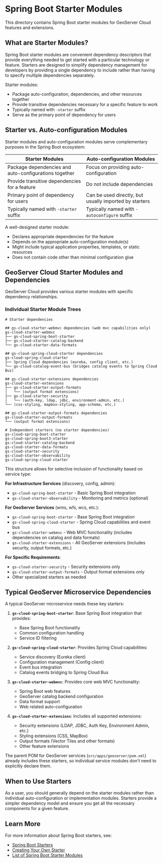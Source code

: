 # Spring Boot Starter Modules

This directory contains Spring Boot starter modules for GeoServer Cloud features and extensions.

## What are Starter Modules?

Spring Boot starter modules are convenient dependency descriptors that provide everything needed to get started with a particular technology or feature. Starters are designed to simplify dependency management for developers by providing a single dependency to include rather than having to specify multiple dependencies separately.

Starter modules:
- Package auto-configuration, dependencies, and other resources together
- Provide transitive dependencies necessary for a specific feature to work
- Typically named with `-starter` suffix
- Serve as the primary point of dependency for users

## Starter vs. Auto-configuration Modules

Starter modules and auto-configuration modules serve complementary purposes in the Spring Boot ecosystem:

| Starter Modules | Auto-configuration Modules |
|-----------------|----------------------------|
| Package dependencies and auto-configurations together | Focus on providing auto-configuration |
| Provide transitive dependencies for a feature | Do not include dependencies |
| Primary point of dependency for users | Can be used directly, but usually imported by starters |
| Typically named with `-starter` suffix | Typically named with `-autoconfigure` suffix |

A well-designed starter module:
- Declares appropriate dependencies for the feature
- Depends on the appropriate auto-configuration module(s)
- Might include typical application properties, templates, or static resources
- Does not contain code other than minimal configuration glue

## GeoServer Cloud Starter Modules and Dependencies

GeoServer Cloud provides various starter modules with specific dependency relationships.

### Individual Starter Module Trees

```
# Starter dependencies

## gs-cloud-starter-webmvc dependencies (web mvc capabilities only)
gs-cloud-starter-webmvc
├── gs-cloud-spring-boot-starter
├── gs-cloud-starter-catalog-backend
└── gs-cloud-starter-data-formats

## gs-cloud-spring-cloud-starter dependencies
gs-cloud-spring-cloud-starter
├── Spring Cloud dependencies (eureka, config client, etc.)
└── gs-cloud-catalog-event-bus (bridges catalog events to Spring Cloud Bus)

## gs-cloud-starter-extensions dependencies
gs-cloud-starter-extensions
├── gs-cloud-starter-output-formats
│   └── (output format extensions)
├── gs-cloud-starter-security
│   └── (auth-key, ldap, jdbc, environment-admin, etc.)
└── (css-styling, mapbox-styling, app-schema, etc.)

## gs-cloud-starter-output-formats dependencies
gs-cloud-starter-output-formats
└── (output format extensions)

# Independent starters (no starter dependencies)
gs-cloud-spring-boot-starter
gs-cloud-spring-boot3-starter
gs-cloud-starter-catalog-backend
gs-cloud-starter-data-formats
gs-cloud-starter-security
gs-cloud-starter-observability
gs-cloud-spring-cloud-starter
```

This structure allows for selective inclusion of functionality based on service type:

**For Infrastructure Services** (discovery, config, admin):
- `gs-cloud-spring-boot-starter` - Basic Spring Boot integration
- `gs-cloud-starter-observability` - Monitoring and metrics (optional)

**For GeoServer Services** (wms, wfs, wcs, etc.):
- `gs-cloud-spring-boot-starter` - Base Spring Boot integration
- `gs-cloud-spring-cloud-starter` - Spring Cloud capabilities and event bus
- `gs-cloud-starter-webmvc` - Web MVC functionality (includes dependencies on catalog and data formats)
- `gs-cloud-starter-extensions` - All GeoServer extensions (includes security, output formats, etc.)

**For Specific Requirements**:
- `gs-cloud-starter-security` - Security extensions only
- `gs-cloud-starter-output-formats` - Output format extensions only
- Other specialized starters as needed

## Typical GeoServer Microservice Dependencies

A typical GeoServer microservice needs these key starters:

1. **`gs-cloud-spring-boot-starter`**: Base Spring Boot integration that provides:
   - Base Spring Boot functionality
   - Common configuration handling
   - Service ID filtering

2. **`gs-cloud-spring-cloud-starter`**: Provides Spring Cloud capabilities:
   - Service discovery (Eureka client)
   - Configuration management (Config client)
   - Event bus integration
   - Catalog events bridging to Spring Cloud Bus

3. **`gs-cloud-starter-webmvc`**: Provides core web MVC functionality:
   - Spring Boot web features
   - GeoServer catalog backend configuration
   - Data format support
   - Web related auto-configuration

4. **`gs-cloud-starter-extensions`**: Includes all supported extensions:
   - Security extensions (LDAP, JDBC, Auth Key, Environment Admin, etc.)
   - Styling extensions (CSS, MapBox)
   - Output formats (Vector Tiles and other formats)
   - Other feature extensions

The parent POM for GeoServer services (`src/apps/geoserver/pom.xml`) already includes these starters, so individual service modules don't need to explicitly declare them.

## When to Use Starters

As a user, you should generally depend on the starter modules rather than individual auto-configuration or implementation modules. Starters provide a simpler dependency model and ensure you get all the necessary components for a given feature.

## Learn More

For more information about Spring Boot starters, see:

- [Spring Boot Starters](https://docs.spring.io/spring-boot/docs/current/reference/html/using.html#using.build-systems.starters)
- [Creating Your Own Starter](https://docs.spring.io/spring-boot/docs/current/reference/html/features.html#features.developing-auto-configuration.custom-starter)
- [List of Spring Boot Starter Modules](https://docs.spring.io/spring-boot/docs/current/reference/html/using.html#using.build-systems.starters)